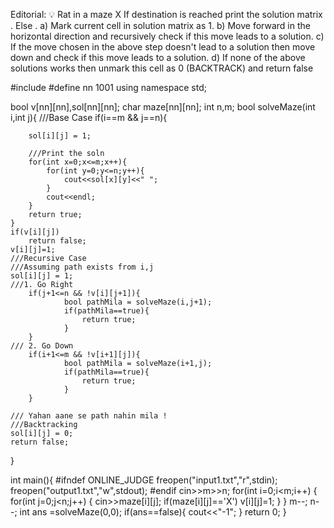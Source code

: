 Editorial: 💡 Rat in a maze
X
If destination is reached print the solution matrix .
Else .
a) Mark current cell in solution matrix as 1.
b) Move forward in the horizontal direction and recursively check if this move leads to a solution.
c) If the move chosen in the above step doesn't lead to a solution then move down and check if this move leads to a solution.
d) If none of the above solutions works then unmark this cell as 0 (BACKTRACK) and return false


#include<iostream>
#define nn 1001
using namespace std;

bool v[nn][nn],sol[nn][nn];
char maze[nn][nn];
int n,m;
bool solveMaze(int i,int j){
    ///Base Case
    if(i==m && j==n){

        sol[i][j] = 1;

        ///Print the soln
        for(int x=0;x<=m;x++){
            for(int y=0;y<=n;y++){
                cout<<sol[x][y]<<" ";
            }
            cout<<endl;
        }
        return true;
    }
    if(v[i][j])
        return false;
    v[i][j]=1;
    ///Recursive Case
    ///Assuming path exists from i,j
    sol[i][j] = 1;
    ///1. Go Right
        if(j+1<=n && !v[i][j+1]){
                bool pathMila = solveMaze(i,j+1);
                if(pathMila==true){
                    return true;
                }
        }
    /// 2. Go Down
        if(i+1<=m && !v[i+1][j]){
                bool pathMila = solveMaze(i+1,j);
                if(pathMila==true){
                    return true;
                }
        }

    /// Yahan aane se path nahin mila !
    ///Backtracking
    sol[i][j] = 0;
    return false;


}


int main(){
    #ifndef ONLINE_JUDGE
    freopen("input1.txt","r",stdin);
    freopen("output1.txt","w",stdout);
    #endif
    cin>>m>>n;
    for(int i=0;i<m;i++)
    {
        for(int j=0;j<n;j++)
        {
            cin>>maze[i][j];
            if(maze[i][j]=='X')
                v[i][j]=1;
        }
    }
    m--;
    n--;
    int ans =solveMaze(0,0);
    if(ans==false){
        cout<<"-1";
    }
    return 0;
}